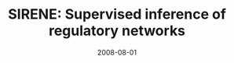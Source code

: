 ---
title: "SIRENE: Supervised inference of regulatory networks"
collection: publications
permalink: /publications/2008-08-01-SIRENE-Supervised-inference-of-regulatory-networks
date: 2008-08-01
paperurl: 'https://doi.org/10.1093/bioinformatics/btn273'
code: 'https://projects.cbio.mines-paristech.fr/sirene/'
citation: 'F.&nbsp;Mordelet, &amp; J.-P. Vert.
<span class="bibtex-protected">SIRENE</span>: supervised inference of regulatory networks.
<em>Bioinformatics</em>, 24(16):i76–i82, 2008.'
---